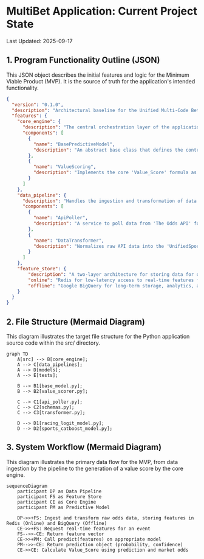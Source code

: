 # MultiBet Application: Current Project State
Last Updated: 2025-09-17

## 1. Program Functionality Outline (JSON)
This JSON object describes the initial features and logic for the Minimum Viable Product (MVP). It is the source of truth for the application's intended functionality.

```json
{
  "version": "0.1.0",
  "description": "Architectural baseline for the Unified Multi-Code Bet Generation Engine. Focus on core quantitative logic, a pluggable model interface, and the foundational data pipeline.",
  "features": {
    "core_engine": {
      "description": "The central orchestration layer of the application.",
      "components": [
        {
          "name": "BasePredictiveModel",
          "description": "An abstract base class that defines the contract for all predictive models, ensuring they can be plugged into the engine. Requires 'predict' and 'explain' methods."
        },
        {
          "name": "ValueScoring",
          "description": "Implements the core 'Value_Score' formula as defined in the technical specification."
        }
      ]
    },
    "data_pipeline": {
      "description": "Handles the ingestion and transformation of data from external APIs.",
      "components": [
        {
          "name": "ApiPoller",
          "description": "A service to poll data from 'The Odds API' for market and odds data."
        },
        {
          "name": "DataTransformer",
          "description": "Normalizes raw API data into the 'UnifiedSportsData' and 'UnifiedRacingData' Pydantic schemas."
        }
      ]
    },
    "feature_store": {
        "description": "A two-layer architecture for storing data for online and offline use.",
        "online": "Redis for low-latency access to real-time features for live predictions.",
        "offline": "Google BigQuery for long-term storage, analytics, and model training."
    }
  }
}
```

## 2. File Structure (Mermaid Diagram)

This diagram illustrates the target file structure for the Python application source code within the src/ directory.

```mermaid
graph TD
    A[src] --> B[core_engine];
    A --> C[data_pipelines];
    A --> D[models];
    A --> E[tests];

    B --> B1[base_model.py];
    B --> B2[value_scorer.py];

    C --> C1[api_poller.py];
    C --> C2[schemas.py];
    C --> C3[transformer.py];

    D --> D1[racing_logit_model.py];
    D --> D2[sports_catboost_model.py];
```

## 3. System Workflow (Mermaid Diagram)

This diagram illustrates the primary data flow for the MVP, from data ingestion by the pipeline to the generation of a value score by the core engine.

```mermaid
sequenceDiagram
    participant DP as Data Pipeline
    participant FS as Feature Store
    participant CE as Core Engine
    participant PM as Predictive Model

    DP->>+FS: Ingest and transform raw odds data, storing features in Redis (Online) and BigQuery (Offline)
    CE->>+FS: Request real-time features for an event
    FS-->>-CE: Return feature vector
    CE->>+PM: Call predict(features) on appropriate model
    PM-->>-CE: Return prediction object (probability, confidence)
    CE->>CE: Calculate Value_Score using prediction and market odds
```